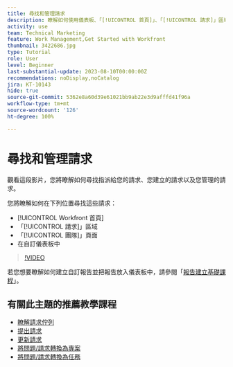 ```yaml
---
title: 尋找和管理請求
description: 瞭解如何使用儀表板、「[!UICONTROL 首頁]」、「[!UICONTROL 請求]」區域以及「[!UICONTROL 團隊]」頁面，透過請求佇列來尋找收到的請求。
activity: use
team: Technical Marketing
feature: Work Management,Get Started with Workfront
thumbnail: 3422686.jpg
type: Tutorial
role: User
level: Beginner
last-substantial-update: 2023-08-10T00:00:00Z
recommendations: noDisplay,noCatalog
jira: KT-10143
hide: true
source-git-commit: 5362e8a60d39e61021bb9ab22e3d9afffd41f96a
workflow-type: tm+mt
source-wordcount: '126'
ht-degree: 100%

---
```


# 尋找和管理請求

觀看這段影片，您將瞭解如何尋找指派給您的請求、您建立的請求以及您管理的請求。

您將瞭解如何在下列位置尋找這些請求：

* [!UICONTROL Workfront 首頁]
* 「[!UICONTROL 請求]」區域
* 「[!UICONTROL 團隊]」頁面
* 在自訂儀表板中


>[!VIDEO](https://video.tv.adobe.com/v/3422686/?quality=12&learn=on)

若您想要瞭解如何建立自訂報告並把報告放入儀表板中，請參閱「[報告建立基礎課程](https://experienceleague.adobe.com/docs/workfront-course-map/using/learning-programs/basic-report-creation-program.html)」。

## 有關此主題的推薦教學課程

* [瞭解請求佇列](/help/manage-work/request-queues/understand-request-queues.md)
* [提出請求](/help/manage-work/issues-requests/make-a-request.md)
* [更新請求](/help/manage-work/issues-requests/update-a-request.md)
* [將問題/請求轉換為專案](/help/manage-work/issues-requests/create-a-project-from-a-request.md)
* [將問題/請求轉換為任務](/help/manage-work/issues-requests/convert-issues-to-other-work-items.md)

